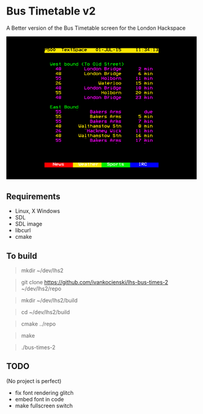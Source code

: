 
# Bus Timetable v2

A Better version of the Bus Timetable screen for the London Hackspace

![Screen shot 1](/screenshots/screenshot-00.png?raw=true)


## Requirements

- Linux, X Windows
- SDL
- SDL image
- libcurl
- cmake

## To build

> mkdir ~/dev/lhs2

> git clone https://github.com/ivankocienski/lhs-bus-times-2 ~/dev/lhs2/repo

> mkdir ~/dev/lhs2/build

> cd ~/dev/lhs2/build

> cmake ../repo

> make

> ./bus-times-2

## TODO

(No project is perfect)

- fix font rendering glitch
- embed font in code
- make fullscreen switch

